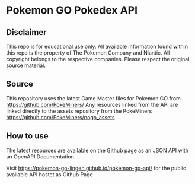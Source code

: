 # Pokemon GO Pokedex API

## Disclaimer
This repo is for educational use only. All available information found within this repo is the property of The Pokemon Company and Niantic. All copyright belongs to the respective companies. Please respect the original source material.

## Source
This repository uses the latest Game Master files for Pokemon GO from https://github.com/PokeMiners/
Any resources linked from the API are linked directly to the assets repository from the PokeMiners https://github.com/PokeMiners/pogo_assets

## How to use
The latest resources are available on the Github page as an JSON API with an OpenAPI Documentation.

Visit https://pokemon-go-lingen.github.io/pokemon-go-api/ for the public available API hostet as Github Page
